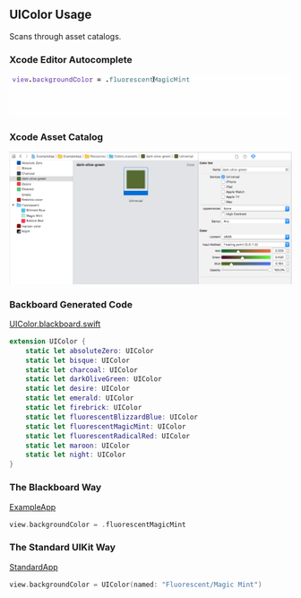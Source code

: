 ## UIColor Usage

Scans through asset catalogs.

### Xcode Editor Autocomplete

![Autocomplete UIColor](Images/AutocompleteUIColor.gif)

### Xcode Asset Catalog

![Asset Color Dark Olive Green](Images/AssetColorDarkOliveGreen.png)

### Backboard Generated Code

[UIColor.blackboard.swift](/ExampleApp/Source/Generated/UIColor.blackboard.swift)

```swift
extension UIColor {
    static let absoluteZero: UIColor
    static let bisque: UIColor
    static let charcoal: UIColor
    static let darkOliveGreen: UIColor
    static let desire: UIColor
    static let emerald: UIColor
    static let firebrick: UIColor
    static let fluorescentBlizzardBlue: UIColor
    static let fluorescentMagicMint: UIColor
    static let fluorescentRadicalRed: UIColor
    static let maroon: UIColor
    static let night: UIColor    
}
```

### The Blackboard Way

[ExampleApp](/ExampleApp/Source/FooterViewController.swift#L43)
```swift
view.backgroundColor = .fluorescentMagicMint
```

### The Standard UIKit Way

[StandardApp](/StandardApp/Source/FooterViewController.swift#L43)
```swift
view.backgroundColor = UIColor(named: "Fluorescent/Magic Mint")
```
